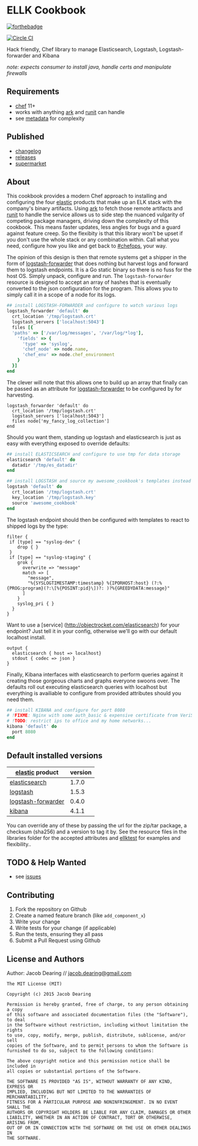 ELLK Cookbook
============

[![forthebadge](http://forthebadge.com/images/badges/built-with-love.svg)](http://forthebadge.com)

[![Circle CI](https://circleci.com/gh/dearing/ellk/tree/master.svg?style=svg)](https://circleci.com/gh/dearing/ellk/tree/master)

Hack friendly, Chef library to manage Elasticsearch, Logstash, Logstash-forwarder and Kibana

*note: expects consumer to install java, handle certs and manipulate firewalls*

Requirements
------------
- [chef] 11+
- works with anything [ark] and [runit] can handle
- see [metadata] for complexity

Published
---------
- [changelog]
- [releases]
- [supermarket]

About
------------
This cookbook provides a modern Chef approach to installing and configuring the four [elastic] products that make up an ELK stack with the company's binary artifacts.  Using [ark] to fetch those remote artifacts and [runit] to handle the service allows us to side step the nuanced vulgarity of competing package managers, driving down the complexity of this cookbook.  This means faster updates, less angles for bugs and a guard against feature creep.  So the flexibity is that this library won't be upset if you don't use the whole stack or any combination within.  Call what you need, configure how you like and get back to [#chefops], your way.

The opinion of this design is then that remote systems get a shipper in the form of [logstash-forwarder] that does nothing but harvest logs and forward them to logstash endpoints.  It is a Go static binary so there is no fuss for the host OS.  Simply unpack, configure and run.  The `logstash-forwarder` resource is designed to accept an array of hashes that is eventually converted to the json configuration for the program.  This allows you to simply call it in a scope of a node for its logs.

```ruby
## install LOGSTASH-FORWARDER and configure to watch various logs
logstash_forwarder 'default' do
  crt_location '/tmp/logstash.crt'
  logstash_servers ['localhost:5043']
  files [{
  'paths' => ['/var/log/messages', '/var/log/*log'],
    'fields' => { 
      'type' => 'syslog', 
      'chef_node' => node.name, 
      'chef_env' => node.chef_environment 
    }
  }]
end
```
The clever will note that this allows one to build up an array that finally can be passed as an attribute for [logstash-forwarder] to be configured by for harvesting.

```
logstash_forwarder 'default' do
  crt_location '/tmp/logstash.crt'
  logstash_servers ['localhost:5043']
  files node['my_fancy_log_collection']
end
```

Should you want them, standing up logstash and elasticsearch is just as easy with everything exposed to override defaults:

```ruby
## install ELASTICSEARCH and configure to use tmp for data storage
elasticsearch 'default' do
  datadir '/tmp/es_datadir'
end
```

```ruby
## install LOGSTASH and source my awesome_cookbook's templates instead
logstash 'default' do
  crt_location '/tmp/logstash.crt'
  key_location '/tmp/logstash.key'
  source 'awesome_cookbook'
end
```

The logstash endpoint should then be configured with templates to react to shipped logs by the type:

```
filter {
 if [type] == "syslog-dev" {
    drop { }
 }
 if [type] == "syslog-staging" {
    grok {
      overwrite => "message"
      match => [
        "message",
        "%{SYSLOGTIMESTAMP:timestamp} %{IPORHOST:host} (?:%{PROG:program}(?:\[%{POSINT:pid}\])?: )?%{GREEDYDATA:message}"
      ]
    }
    syslog_pri { }
  }
}
```

Want to use a [service] (http://objectrocket.com/elasticsearch) for your endpoint?  Just tell it in your config, otherwise we'll go with our default localhost install.

```
output {
  elasticsearch { host => localhost}
  stdout { codec => json }
}
```
Finally, Kibana interfaces with elasticsearch to perform queries against it creating those gorgeous charts and graphs everyone swoons over.  The defaults roll out executing elasticsearch queries with localhost but everything is availiable to configure from provided attributes should you need them.

```ruby
## install KIBANA and configure for port 8080
# !FIXME: Nginx with some auth_basic & expensive certificate from VeriSign
# !TODO: restrict ips to office and my home networks...
kibana 'default' do
  port 8080
end
```

Default installed versions
------------
[elastic] product | version
------------ | -------------
[elasticsearch] | 1.7.0
[logstash] | 1.5.3
[logstash-forwarder] | 0.4.0
[kibana] | 4.1.1

You can override any of these by passing the url for the zip/tar package, a checksum (sha256) and a version to tag it by. See the resource files in the libraries folder for the accepted attributes and [ellktest] for examples and flexibility..

TODO & Help Wanted
------------
 - see [issues]

Contributing
------------
1. Fork the repository on Github
2. Create a named feature branch (like `add_component_x`)
3. Write your change
4. Write tests for your change (if applicable)
5. Run the tests, ensuring they all pass
6. Submit a Pull Request using Github

License and Authors
-------------------
Author: Jacob Dearing // jacob.dearing@gmail.com

```
The MIT License (MIT)

Copyright (c) 2015 Jacob Dearing

Permission is hereby granted, free of charge, to any person obtaining a copy
of this software and associated documentation files (the "Software"), to deal
in the Software without restriction, including without limitation the rights
to use, copy, modify, merge, publish, distribute, sublicense, and/or sell
copies of the Software, and to permit persons to whom the Software is
furnished to do so, subject to the following conditions:

The above copyright notice and this permission notice shall be included in
all copies or substantial portions of the Software.

THE SOFTWARE IS PROVIDED "AS IS", WITHOUT WARRANTY OF ANY KIND, EXPRESS OR
IMPLIED, INCLUDING BUT NOT LIMITED TO THE WARRANTIES OF MERCHANTABILITY,
FITNESS FOR A PARTICULAR PURPOSE AND NONINFRINGEMENT. IN NO EVENT SHALL THE
AUTHORS OR COPYRIGHT HOLDERS BE LIABLE FOR ANY CLAIM, DAMAGES OR OTHER
LIABILITY, WHETHER IN AN ACTION OF CONTRACT, TORT OR OTHERWISE, ARISING FROM,
OUT OF OR IN CONNECTION WITH THE SOFTWARE OR THE USE OR OTHER DEALINGS IN
THE SOFTWARE.
```

[#chefops]: https://twitter.com/hashtag/chefops
[ark]: https://github.com/burtlo/ark
[changelog]: https://github.com/dearing/ellk/blob/master/CHANGELOG.md
[chef]: https://www.chef.io/
[elastic]: https://www.elastic.co/
[elasticsearch]: https://www.elastic.co/guide/en/elasticsearch/reference/current/index.html
[ellktest]: https://github.com/dearing/ellk/blob/master/test/cookbooks/ellktest/recipes/default.rb
[issues]: https://github.com/dearing/ellk/issues
[kibana]: https://github.com/elastic/kibana
[logstash-forwarder]: https://github.com/elastic/logstash-forwarder
[logstash]: https://www.elastic.co/guide/en/logstash/current/index.html
[metadata]: https://github.com/dearing/ellk/blob/master/metadata.rb
[releases]: https://github.com/dearing/ellk/releases
[runit]: https://github.com/hw-cookbooks/runit
[supermarket]: https://supermarket.chef.io/cookbooks/ellk
